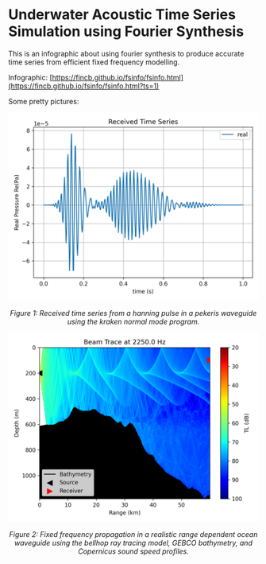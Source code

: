 # Underwater Acoustic Time Series Simulation using Fourier Synthesis

This is an infographic about using fourier synthesis to produce accurate time series from efficient fixed frequency modelling.

Infographic: [https://fincb.github.io/fsinfo/fsinfo.html](https://fincb.github.io/fsinfo/fsinfo.html?ts=1)

Some pretty pictures:

<p align="center">
  <img src="assets/received_krak_hann50_pek.png" alt="Received time series" width="600"/>
</p>
<p align="center"><i>Figure 1: Received time series from a hanning pulse in a pekeris waveguide using the kraken normal mode program.</i></p>

<p align="center">
  <img src="assets/lfm_prop_ow.png" alt="Fixed frequency propagation" width="600"/>
</p>
<p align="center"><i>Figure 2: Fixed frequency propagation in a realistic range dependent ocean waveguide using the bellhop ray tracing model, GEBCO bathymetry, and Copernicus sound speed profiles.</i></p>

